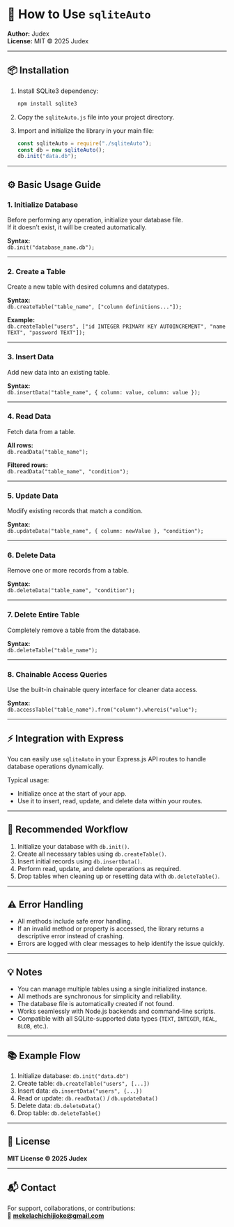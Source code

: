 # 🧠 How to Use `sqliteAuto`

**Author:** Judex  
**License:** MIT © 2025 Judex  

---

## 📦 Installation

1. Install SQLite3 dependency:
   ```bash
   npm install sqlite3
   ```

2. Copy the `sqliteAuto.js` file into your project directory.

3. Import and initialize the library in your main file:
   ```js
   const sqliteAuto = require("./sqliteAuto");
   const db = new sqliteAuto();
   db.init("data.db");
   ```

---

## ⚙️ Basic Usage Guide

### 1. Initialize Database  
Before performing any operation, initialize your database file.  
If it doesn’t exist, it will be created automatically.

**Syntax:**  
`db.init("database_name.db");`

---

### 2. Create a Table  
Create a new table with desired columns and datatypes.

**Syntax:**  
`db.createTable("table_name", ["column definitions..."]);`

**Example:**  
`db.createTable("users", ["id INTEGER PRIMARY KEY AUTOINCREMENT", "name TEXT", "password TEXT"]);`

---

### 3. Insert Data  
Add new data into an existing table.

**Syntax:**  
`db.insertData("table_name", { column: value, column: value });`

---

### 4. Read Data  
Fetch data from a table.

**All rows:**  
`db.readData("table_name");`

**Filtered rows:**  
`db.readData("table_name", "condition");`

---

### 5. Update Data  
Modify existing records that match a condition.

**Syntax:**  
`db.updateData("table_name", { column: newValue }, "condition");`

---

### 6. Delete Data  
Remove one or more records from a table.

**Syntax:**  
`db.deleteData("table_name", "condition");`

---

### 7. Delete Entire Table  
Completely remove a table from the database.

**Syntax:**  
`db.deleteTable("table_name");`

---

### 8. Chainable Access Queries  
Use the built-in chainable query interface for cleaner data access.

**Syntax:**  
`db.accessTable("table_name").from("column").whereis("value");`

---

## ⚡ Integration with Express

You can easily use `sqliteAuto` in your Express.js API routes to handle database operations dynamically.

Typical usage:
- Initialize once at the start of your app.
- Use it to insert, read, update, and delete data within your routes.

---

## 🧱 Recommended Workflow

1. Initialize your database with `db.init()`.  
2. Create all necessary tables using `db.createTable()`.  
3. Insert initial records using `db.insertData()`.  
4. Perform read, update, and delete operations as required.  
5. Drop tables when cleaning up or resetting data with `db.deleteTable()`.

---

## ⚠️ Error Handling

- All methods include safe error handling.  
- If an invalid method or property is accessed, the library returns a descriptive error instead of crashing.  
- Errors are logged with clear messages to help identify the issue quickly.

---

## 💡 Notes

- You can manage multiple tables using a single initialized instance.  
- All methods are synchronous for simplicity and reliability.  
- The database file is automatically created if not found.  
- Works seamlessly with Node.js backends and command-line scripts.  
- Compatible with all SQLite-supported data types (`TEXT`, `INTEGER`, `REAL`, `BLOB`, etc.).

---

## 📚 Example Flow

1. Initialize database: `db.init("data.db")`  
2. Create table: `db.createTable("users", [...])`  
3. Insert data: `db.insertData("users", {...})`  
4. Read or update: `db.readData()` / `db.updateData()`  
5. Delete data: `db.deleteData()`  
6. Drop table: `db.deleteTable()`

---

## 🏁 License

**MIT License © 2025 Judex**

---

## 📬 Contact

For support, collaborations, or contributions:  
📧 **mekelachichijioke@gmail.com**
